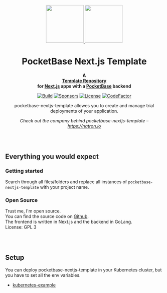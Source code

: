 <p align="center">
    <a href="https://pocketbase.io/">
        <img height="120px" src="https://pocketbase.io/images/logo.svg" />
    </a>
    <a href="https://nextjs.org/">
        <img height="120px" src="https://assets.vercel.com/image/upload/v1662130559/nextjs/Icon_light_background.png" />
    </a>
    <h1 align="center">
        PocketBase Next.js Template
    </h1>
</p>

<p align="center">
  <strong>
    A <br />
    <a href="https://github.com/natrongmbh/pocketbase-nextjs-template">Template Repository</a>
    <br />
    for <a href="https://nextjs.org">Next.js</a> apps with a <a href="https://pocketbase.io">PocketBase</a> backend
  </strong>
</p>

<p align="center">
  <a href="https://github.com/natrongmbh/pocketbase-nextjs-template/issues"><img
    src="https://img.shields.io/github/issues/natrongmbh/pocketbase-nextjs-template"
    alt="Build"
  /></a>
  <a href="https://github.com/sponsors/janlauber"><img
    src="https://img.shields.io/github/sponsors/janlauber" 
    alt="Sponsors"
  /></a>
  <a href="https://github.com/natrongmbh/pocketbase-nextjs-template"><img 
    src="https://img.shields.io/github/license/natrongmbh/pocketbase-nextjs-template" 
    alt="License"
  /></a>
  <a href="https://www.codefactor.io/repository/github/natrongmbh/pocketbase-nextjs-template"><img 
    src="https://www.codefactor.io/repository/github/natrongmbh/pocketbase-nextjs-template/badge" 
    alt="CodeFactor" 
  /></a>
</p>

<p align="center">
  pocketbase-nextjs-template allowes you to create and manage trial deployments of your application.
</p>

<p align="center">
  <em>
    Check out the company behind pocketbase-nextjs-template – 
    <a
      href="https://natron.io/"
    >https://natron.io</a>
  </em>
</p>

<h2></h2>
<p>&nbsp;</p>

## Everything you would expect

### Getting started

Search through all files/folders and replace all instances of `pocketbase-nextjs-template` with your project name.

### Open Source

Trust me, I'm open source.  
You can find the source code on [Github](https://github.com/natrongmbh/pocketbase-nextjs-template).  
The frontend is written in Next.js and the backend in GoLang.  
License: GPL 3

<h2></h2>
<p>&nbsp;</p>

## Setup

You can deploy pocketbase-nextjs-template in your Kubernetes cluster, but you have to set all the env variables.

- [kubernetes-example](/deployments/kubernetes)